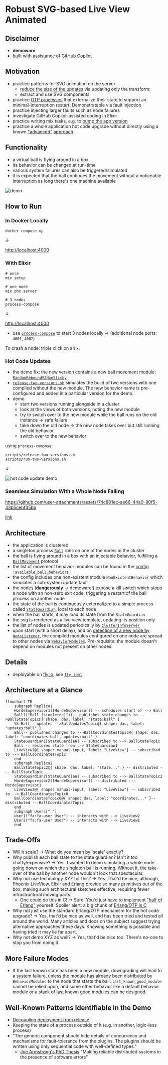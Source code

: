 # Robust SVG-based Live View Animated

## Disclaimer

- **demoware**
- built with assistance of [GitHub Copilot](https://github.com/features/copilot)

## Motivation

- practice patterns for SVG animation on the server
  - [reduce the size of the updates](./docs/img/minimal-live-updates.png) via updating only the transform:
  - extract and use SVG components
- practice [OTP processes](https://elixirschool.com/en/lessons/advanced/otp_concurrency) that externalize their state
  to support an minimal-interruption restart. Demonstratable via fault injection
- practice injecting larger faults such as node failures
- investigate GitHub Copilot-assisted coding in Elixir
- practice writing mix tasks, e.g. to [bump the app version](./lib/mix/tasks/bump_version.ex)
- practice a whole application hot code upgrade without directly using a known ["advanced"](https://hexdocs.pm/mix/Mix.Tasks.Release.html#module-hot-code-upgrades) [approach](https://blog.appsignal.com/2021/07/27/a-guide-to-hot-code-reloading-in-elixir.html).

## Functionality

- a virtual ball is flying around in a box
- its behavior can be changed at run-time
- various system failures can also be triggered/simulated
- it is expected that the ball continues the movement without a noticeable interruption as long there's one machine available

![demo](./docs/img/svg-ssr-ball-demo.gif)

## How to Run

### In Docker Locally

```shell
docker compose up
```

&darr;

[http://localhost:4000](http://localhost:4000)

### With Elixir

```shell
# once
mix setup

# one node
mix phx.server

# 3 nodes
process-compose
```

&darr;

[http://localhost:4000](http://localhost:4000)

- use [`process-compose`](https://github.com/F1bonacc1/process-compose) to start 3 nodes locally &rarr; (additional node ports: `4001`, `4002`)

To crash a node: triple click on an `x`.

### Hot Code Updates

- the demo fix: the new version contains a new ball movement module: [`RandomReboundV2NonSticky`](./lib/ssr_robust_live_svg/actor_behaviors/random_rebound_v2_non_sticky.ex)
- [`release-two-versions.sh`](./scripts/release-two-versions.sh) simulates the build of two versions with one compiled without the new module. The new behavior name is pre-configured and added in a particular version for the demo.
- demo
  - start two versions running alongside in a cluster
  - look at the views of both versions, noting the new module
  - try to switch over to the new module while the ball runs on the old instance &rarr; safe failure
  - take down the old node &rarr; the new node takes over but still running the old behavior
  - switch over to the new behavior

using `process-compose`:

```shell
scripts/release-two-versions.sh
scripts/run-two-versions.sh
```

&darr;

![hot code update demo](./docs/img/svg-ssr-ball-demo-hot-code-upgrade.gif)

### Seamless Simulation With a Whole Node Failing

https://github.com/user-attachments/assets/74c801ec-ae66-44a0-80f5-43b5cebf35bb

[link](./docs/vid/node-crash-ball-reschedule.mp4)

## Architecture

- the application is clustered
- a singleton process [`Ball`](./lib/ssr_robust_live_svg/actors/ball.ex) runs on one of the nodes in the cluster
- the ball is flying around in a box with an injectable behavior, fulfilling a [`BallMovement`](./lib/ssr_robust_live_svg/protocols/ball_movement.ex) protocol
- the list of movement behavior modules can be found in the [config `:available_ball_behaviors`](./config/config.exs)
- the config includes one non-existent module `NonExistentBehavior` which simulates a sub-system update fault
- the nodes (**dangerously** &rarr; demoware!) expose a kill switch which stops a node with an non-zero exit code, triggering a restart of the ball process on another node
- the state of the ball is continuously externalized to a simple process called [`StateGuardian`](./lib/ssr_robust_live_svg/state_guardian.ex), local to each node
- when the ball starts, it may load its state from the `StateGuardian`
- the svg is rendered as a live view template, updating its position only
- the list of nodes is updated periodically by [`ClusterInfoServer`](./lib/ssr_robust_live_svg/cluster_info_server.ex)
- upon start (with a short delay), and on [detection of a new node by `NodeListener`](./lib/ssr_robust_live_svg/node_listener.ex), the compiled modules configured on one node are spread to other nodes via [`BehaviorModules`](./lib/ssr_robust_live_svg/behavior_modules.ex). Pre-requisite: the module doesn't depend on modules not present on other nodes.

## Details

- deployable on [fly.io](https://fly.io), see [`fly.toml`](./fly.toml)

## Architecture at a Glance

```mermaid
flowchart TB   
    subgraph Replica1
    HordeSupervisor1([HordeSupervisor]) -- schedules start of --> Ball
    Ball(("Ball (singleton)"))-- publishes state changes to -->BallStateTopic@{ shape: das, label: "state:ball" }
    %% Ball-- updates -->BallUpdatesTopic@{ shape: das, label: "updates:ball" }
    Ball-- publishes changes to -->BallCoordinatesTopic@{ shape: das, label: "coordinates:ball, updates:ball" }
    StateGuardian1[StateGuardian] -- subscribed to --> BallStateTopic
    Ball -. restores state from .-> StateGuardian1 
    LiveView1@{ shape: manual-input, label: "LiveView"} -- subscribed to --> BallCoordinatesTopic
    end
    subgraph Replica2
    BallStateTopic2@{ shape: das, label: "state..." } -- distributed --- BallStateTopic
    StateGuardian2[StateGuardian] -- subscribed to --> BallStateTopic2
    HordeSupervisor2([HordeSupervisor]) -- distributed ---  HordeSupervisor1
    LiveView2@{ shape: manual-input, label: "LiveView"} -- subscribed to --> BallCoordinatesTopic0
    BallCoordinatesTopic0@{ shape: das, label: "coordinates..." }-- distributed ---BallCoordinatesTopic
    end
    subgraph Users[" "]
    User1("fa:fa-user User") -- interacts with --> LiveView2
    User2("fa:fa-user User") -- interacts with --> LiveView1
    end
```

## Trade-Offs

- Will it scale? &rarr; What do you mean by 'scale' exactly?
- Why publish each ball state to the state guardian? Isn't it too chatty/expensive? &rarr; Yes. I wanted to demo simulating a whole node going down on which the singleton ball is running. Without it, the take-over of the ball by another node wouldn't look that spectacular.
- Why not use technology XYZ for this? &rarr; Yes. That'd be nice, although, Phoenix LiveView, Elixir and Erlang provide so many primitives out of the box, making such architectural sketches effective, requiring fewer infrastructural moving parts.
  - One could do this in C! &rarr; Sure! You'd just have to implement ["half of Erlang"](https://rvirding.blogspot.com/2008/01/virdings-first-rule-of-programming.html) yourself. Spoiler alert: a big chunk of [Erlang/OTP is C](https://github.com/erlang/otp/blob/master/erts/emulator/beam/erl_process.c)
- Why not just use the standard Erlang/OTP mechanism for the hot code upgrade? &rarr; Yes, that'd be nice as well, and has been tried and tested all around the world. Many articles and docs on the subject suggest trying alternative approaches these days. Knowing something is possible and having tried it may lie far apart.
- Why not demo XYZ as well? &rarr; Yes, that'd be nice too. There's no-one to stop you from doing it.

## More Failure Modes

- If the last known state has been a new module, downgrading will lead to a system failure,
  unless the module has already been distributed by `BehaviorModules` to the node that starts the ball.
  `last_known_good_module` cannot be relied upon, and some other behavior like a default behavior module
  or a stack of last known good modules can be designed.

## Well-Known Patterns Identifiable in the Demo

- [Decoupling deployment from release](https://www.thoughtworks.com/en-de/radar/techniques/decoupling-deployment-from-release)
- Keeping the state of a process outside of it (e.g. in another, logic-less process)
- "The generic component should hide details of concurrency and mechanisms for fault-tolerance from the
  plugins. The plugins should be written using only sequential code with well-defined types."
  - [Joe Armstrong's PhD Thesis](https://erlang.org/download/armstrong_thesis_2003.pdf)
    "Making reliable distributed systems in the presence of software errors"